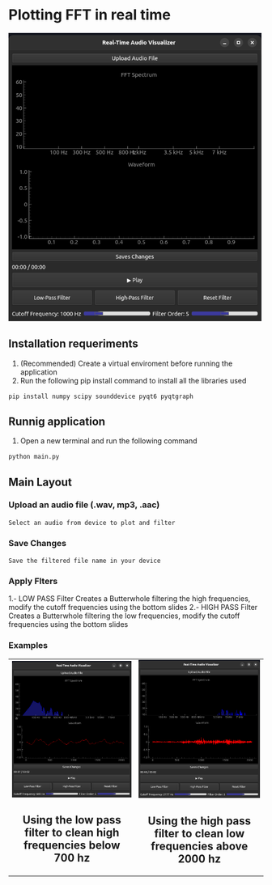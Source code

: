 # Plotting FFT in real time

<img src="/FFT/assets/interface_01.png" alt="image" width="500"/>

## Installation requeriments

1. (Recommended) Create a virtual enviroment before running the application
2. Run the following pip install command to install all the libraries used

```bash
pip install numpy scipy sounddevice pyqt6 pyqtgraph

```

## Runnig application

1. Open a new terminal and run the following command

```bash
python main.py

```

## Main Layout


### Upload an audio file (.wav, mp3, .aac)
    Select an audio from device to plot and filter
### Save Changes
    Save the filtered file name in your device
### Apply FIters
1.- LOW PASS Filter
Creates a Butterwhole filtering the high frequencies,
modify the cutoff frequencies using the bottom slides
2.- HIGH PASS Filter
Creates a Butterwhole filtering the low frequencies,
modify the cutoff frequencies using the bottom slides
### Examples

<table>
  <tr>
    <td align="center">
        <img src="/FFT/assets/interface_02.png" alt="Video 1" width="500"/>
      <h2>Using the low pass filter to clean high frequencies below 700 hz</h2>
    </td>
    <td align="center">
        <img src="/FFT/assets/interface_03.png" alt="Video 2" width="500"/>
      <h2>Using the high pass filter to clean low frequencies above 2000 hz</h2>
    </td>
  </tr>
</table>
